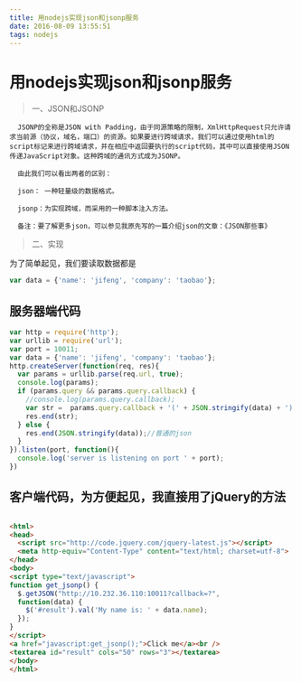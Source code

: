 ```yaml
---
title: 用nodejs实现json和jsonp服务
date: 2016-08-09 13:55:51
tags: nodejs
---
```

# 用nodejs实现json和jsonp服务

> 一、JSON和JSONP

      JSONP的全称是JSON with Padding，由于同源策略的限制，XmlHttpRequest只允许请求当前源（协议，域名，端口）的资源。如果要进行跨域请求，我们可以通过使用html的script标记来进行跨域请求，并在相应中返回要执行的script代码，其中可以直接使用JSON传递JavaScript对象。这种跨域的通讯方式成为JSONP。

      由此我们可以看出两者的区别：

      json： 一种轻量级的数据格式。

      jsonp：为实现跨域，而采用的一种脚本注入方法。

      备注：要了解更多json，可以参见我原先写的一篇介绍json的文章：《JSON那些事》


>    二、实现

为了简单起见，我们要读取数据都是

```js
var data = {'name': 'jifeng', 'company': 'taobao'};
```


##  服务器端代码

```js
var http = require('http');
var urllib = require('url');
var port = 10011;
var data = {'name': 'jifeng', 'company': 'taobao'};
http.createServer(function(req, res){
  var params = urllib.parse(req.url, true);
  console.log(params);
  if (params.query && params.query.callback) {
    //console.log(params.query.callback);
    var str =  params.query.callback + '(' + JSON.stringify(data) + ')';//jsonp
    res.end(str);
  } else {
    res.end(JSON.stringify(data));//普通的json
  }
}).listen(port, function(){
  console.log('server is listening on port ' + port);
})
```

## 客户端代码，为方便起见，我直接用了jQuery的方法

```html

<html>
<head>
  <script src="http://code.jquery.com/jquery-latest.js"></script>
  <meta http-equiv="Content-Type" content="text/html; charset=utf-8">
</head>
<body>
<script type="text/javascript">
function get_jsonp() {
  $.getJSON("http://10.232.36.110:10011?callback=?",
  function(data) {
    $('#result').val('My name is: ' + data.name);
  });
}
</script>
<a href="javascript:get_jsonp();">Click me</a><br />
<textarea id="result" cols="50" rows="3"></textarea>
</body>
</html>

```